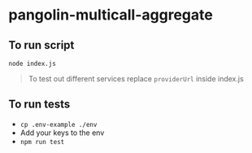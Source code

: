 # pangolin-multicall-aggregate

## To run script
`node index.js`
> To test out different services replace `providerUrl` inside index.js

## To run tests
- `cp .env-example ./env`
- Add your keys to the env
- `npm run test`
